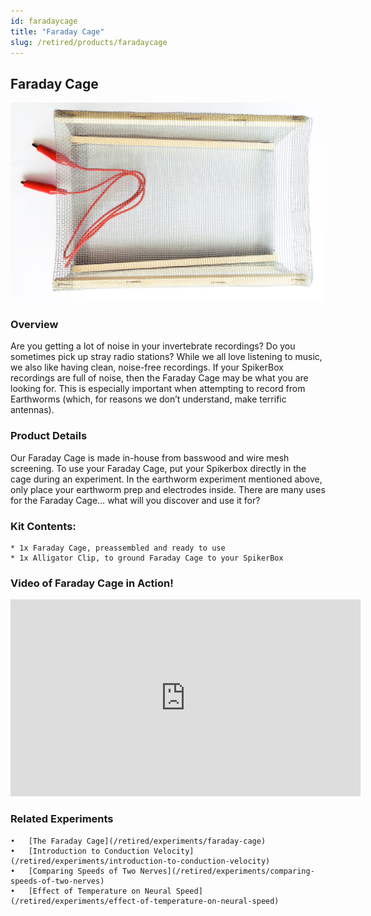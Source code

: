 ```yaml
---
id: faradaycage
title: "Faraday Cage"
slug: /retired/products/faradaycage
---
```

## Faraday Cage

![Faraday Cage](./img/faradaycage.jpg)

### Overview

Are you getting a lot of noise in your invertebrate recordings? Do you sometimes pick up stray radio stations? While we all love listening to music, we also like having clean, noise-free recordings. If your SpikerBox recordings are full of noise, then the Faraday Cage may be what you are looking for. This is especially important when attempting to record from Earthworms (which, for reasons we don’t understand, make terrific antennas).

### Product Details

Our Faraday Cage is made in-house from basswood and wire mesh screening. To use your Faraday Cage, put your Spikerbox directly in the cage during an experiment. In the earthworm experiment mentioned above, only place your earthworm prep and electrodes inside. There are many uses for the Faraday Cage… what will you discover and use it for?

### Kit Contents:
	* 1x Faraday Cage, preassembled and ready to use
	* 1x Alligator Clip, to ground Faraday Cage to your SpikerBox

### Video of Faraday Cage in Action!

<iframe width="560" height="315" src="https://youtube.com/embed/KQyvyg30S1Q" frameborder="0" allow="accelerometer; autoplay; clipboard-write; encrypted-media; gyroscope; picture-in-picture" allowfullscreen></iframe>

### Related Experiments
	•	[The Faraday Cage](/retired/experiments/faraday-cage)
	•	[Introduction to Conduction Velocity](/retired/experiments/introduction-to-conduction-velocity)
	•	[Comparing Speeds of Two Nerves](/retired/experiments/comparing-speeds-of-two-nerves)
	•	[Effect of Temperature on Neural Speed](/retired/experiments/effect-of-temperature-on-neural-speed)